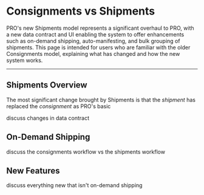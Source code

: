 # Consignments vs Shipments

PRO's new Shipments model represents a significant overhaul to PRO, with a new data contract and UI enabling the system to offer enhancements such as on-demand shipping, auto-manifesting, and bulk grouping of shipments. This page is intended for users who are familiar with the older Consignments model, explaining what has changed and how the new system works.

---

## Shipments Overview

The most significant change brought by Shipments is that the _shipment_ has replaced the _consignment_ as PRO's basic

discuss changes in data contract

## On-Demand Shipping

discuss the consignments workflow vs the shipments workflow

## New Features

discuss everything new that isn't on-demand shipping